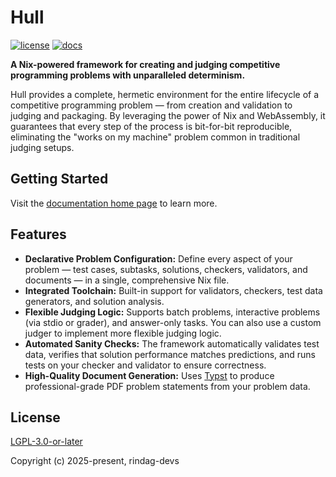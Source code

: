 # Hull

[![license][badge.license]][license] [![docs][badge.docs]][docs]

[badge.license]: https://img.shields.io/github/license/rindag-devs/hull
[badge.docs]: https://img.shields.io/github/deployments/rindag-devs/hull/hull%20%28Production%29?label=docs
[license]: https://github.com/rindag-devs/hull/blob/main/COPYING.LESSER
[docs]: https://hull.aberter0x3f.top/

**A Nix-powered framework for creating and judging competitive programming problems with unparalleled determinism.**

Hull provides a complete, hermetic environment for the entire lifecycle of a competitive programming problem — from creation and validation to judging and packaging. By leveraging the power of Nix and WebAssembly, it guarantees that every step of the process is bit-for-bit reproducible, eliminating the "works on my machine" problem common in traditional judging setups.

## Getting Started

Visit the [documentation home page][docs] to learn more.

## Features

- **Declarative Problem Configuration:** Define every aspect of your problem — test cases, subtasks, solutions, checkers, validators, and documents — in a single, comprehensive Nix file.
- **Integrated Toolchain:** Built-in support for validators, checkers, test data generators, and solution analysis.
- **Flexible Judging Logic:** Supports batch problems, interactive problems (via stdio or grader), and answer-only tasks. You can also use a custom judger to implement more flexible judging logic.
- **Automated Sanity Checks:** The framework automatically validates test data, verifies that solution performance matches predictions, and runs tests on your checker and validator to ensure correctness.
- **High-Quality Document Generation:** Uses [Typst](https://typst.app/) to produce professional-grade PDF problem statements from your problem data.

## License

[LGPL-3.0-or-later][license]

Copyright (c) 2025-present, rindag-devs

